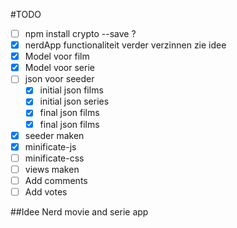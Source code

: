 #TODO

- [ ] npm install crypto --save   ?
- [X] nerdApp functionaliteit verder verzinnen zie idee
- [X] Model voor film
- [X] Model voor serie
- [ ] json voor seeder
    - [X] initial json films
    - [X] initial json series 
    - [X] final json films
    - [X] final json films
- [X] seeder maken
- [X] minificate-js
- [ ] minificate-css
- [ ] views maken
- [ ] Add comments
- [ ] Add votes

##Idee
Nerd movie and serie app